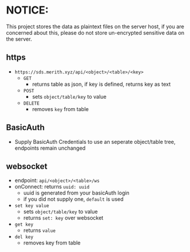 ﻿# NOTICE:
This project stores the data as plaintext files on the server host, if you are concerned about this, please do not store un-encrypted sensitive data on the server. 

## https
  - `https://sds.merith.xyz/api/<object>/<table>/<key>`
    - `GET` 
      - returns table as json, if key is defined, returns key as text
    - `POST`
      - sets `object/table/key` to value
    - `DELETE`
      - removes `key` from table
## BasicAuth
  - Supply BasicAuth Credentials to use an seperate object/table tree, endpoints remain unchanged
## websocket
  - endpoint: `api/<object>/<table>/ws`
  - onConnect: returns `uuid: uuid`
    - uuid is generated from your basicAuth login
    - if you did not supply one, `default` is used
  - `set key value`
    - sets `object/table/key` to value
    - returns `set: key` over websocket
  - `get key`
    - returns `value`
  - `del key`
    - removes key from table
